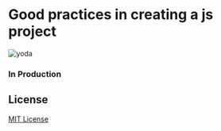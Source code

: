 # Good practices in creating a js project

![yoda](https://media.giphy.com/media/26FmQ6EOvLxp6cWyY/giphy.gif)

### In Production

## License
[MIT License](https://github.com/JorgeLAB/js_tdd/master/LICENSE.md)
